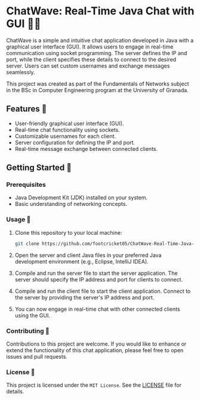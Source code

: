 # ChatWave: Real-Time Java Chat with GUI 💬🚀

ChatWave is a simple and intuitive chat application developed in Java with a graphical user interface (GUI). It allows users to engage in real-time communication using socket programming. The server defines the IP and port, while the client specifies these details to connect to the desired server. Users can set custom usernames and exchange messages seamlessly.

This project was created as part of the Fundamentals of Networks subject in the BSc in Computer Engineering program at the University of Granada.

## Features 🌟

- User-friendly graphical user interface (GUI).
- Real-time chat functionality using sockets.
- Customizable usernames for each client.
- Server configuration for defining the IP and port.
- Real-time message exchange between connected clients.

## Getting Started 🚀

### Prerequisites

- Java Development Kit (JDK) installed on your system.
- Basic understanding of networking concepts.

### Usage 📝

1. Clone this repository to your local machine:

   ```bash
   git clone https://github.com/footcricket05/ChatWave-Real-Time-Java-Chat-with-GUI.git
   ```

2. Open the server and client Java files in your preferred Java development environment (e.g., Eclipse, IntelliJ IDEA).

3. Compile and run the server file to start the server application. The server should specify the IP address and port for clients to connect.

4. Compile and run the client file to start the client application. Connect to the server by providing the server's IP address and port.

5. You can now engage in real-time chat with other connected clients using the GUI.

### Contributing 🤝

Contributions to this project are welcome. If you would like to enhance or extend the functionality of this chat application, please feel free to open issues and pull requests.

### License 📄

This project is licensed under the `MIT License`. See the [LICENSE](LICENSE) file for details.

